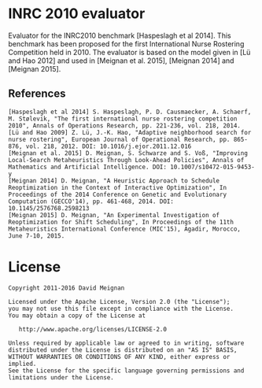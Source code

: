 INRC 2010 evaluator
===================

Evaluator for the INRC2010 benchmark [Haspeslagh et al 2014]. This benchmark has been proposed for the first International
Nurse Rostering Competition held in 2010. The evaluator is based on the model given in [Lü and Hao 2012] and used in 
[Meignan et al. 2015], [Meignan 2014] and  [Meignan 2015].

References
----------

    [Haspeslagh et al 2014] S. Haspeslagh, P. D. Causmaecker, A. Schaerf, M. Stølevik, "The first international nurse rostering competition 2010", Annals of Operations Research, pp. 221-236, vol. 218, 2014.
    [Lü and Hao 2009] Z. Lü, J.-K. Hao, "Adaptive neighborhood search for nurse rostering", European Journal of Operational Research, pp. 865-876, vol. 218, 2012. DOI: 10.1016/j.ejor.2011.12.016
    [Meignan et al. 2015] D. Meignan, S. Schwarze and S. Voß, "Improving Local-Search Metaheuristics Through Look-Ahead Policies", Annals of Mathematics and Artificial Intelligence. DOI: 10.1007/s10472-015-9453-y
    [Meignan 2014] D. Meignan, "A Heuristic Approach to Schedule Reoptimization in the Context of Interactive Optimization", In Proceedings of the 2014 Conference on Genetic and Evolutionary Computation (GECCO'14), pp. 461-468, 2014. DOI: 10.1145/2576768.2598213
    [Meignan 2015] D. Meignan, "An Experimental Investigation of Reoptimization for Shift Scheduling", In Proceedings of the 11th Metaheuristics International Conference (MIC'15), Agadir, Morocco, June 7-10, 2015.

License
=======
    Copyright 2011-2016 David Meignan

    Licensed under the Apache License, Version 2.0 (the "License");
    you may not use this file except in compliance with the License.
    You may obtain a copy of the License at

       http://www.apache.org/licenses/LICENSE-2.0

    Unless required by applicable law or agreed to in writing, software
    distributed under the License is distributed on an "AS IS" BASIS,
    WITHOUT WARRANTIES OR CONDITIONS OF ANY KIND, either express or implied.
    See the License for the specific language governing permissions and
    limitations under the License.
